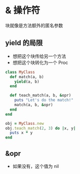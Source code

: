 # & 操作符

块就像是方法额外的匿名参数

## yield 的局限
- 想把这个块传给另一个方法
- 想把这个块转化为一个 Proc

```rb
class MyClass
  def match(a, b)
    yield(a, b)
  end

  def teach_match(a, b, &opr)
    puts "Let's do the match!"
    match(a, b, &opr)
  end
end

obj = MyClass.new
obj.teach_match(2, 3) do |x, y|
  puts x * y
end
```

## &opr 
- 如果没有，这个值为 nil